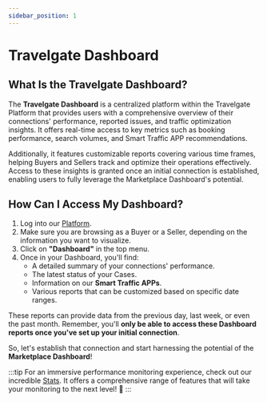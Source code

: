```yaml
---
sidebar_position: 1
---
```


# Travelgate Dashboard

## What Is the Travelgate Dashboard? 
The **Travelgate Dashboard** is a centralized platform within the Travelgate Platform that provides users with a comprehensive overview of their connections' performance, reported issues, and traffic optimization insights. It offers real-time access to key metrics such as booking performance, search volumes, and Smart Traffic APP recommendations.

Additionally, it features customizable reports covering various time frames, helping Buyers and Sellers track and optimize their operations effectively. Access to these insights is granted once an initial connection is established, enabling users to fully leverage the Marketplace Dashboard's potential. 

## How Can I Access My Dashboard? 
1. Log into our [Platform](https://www.travelgate.com/).
2. Make sure you are browsing as a Buyer or a Seller, depending on the information you want to visualize.
3. Click on **"Dashboard"** in the top menu.
4. Once in your Dashboard, you'll find:
   - A detailed summary of your connections' performance.
   - The latest status of your Cases.
   - Information on our **Smart Traffic APPs**.
   - Various reports that can be customized based on specific date ranges.

These reports can provide data from the previous day, last week, or even the past month. Remember, you'll **only be able to access these Dashboard reports once you've set up your initial connection**.

So, let's establish that connection and start harnessing the potential of the **Marketplace Dashboard**!

:::tip
For an immersive performance monitoring experience, check out our incredible [Stats](https://app.travelgate.com/stats). It offers a comprehensive range of features that will take your monitoring to the next level! 🚀
:::
